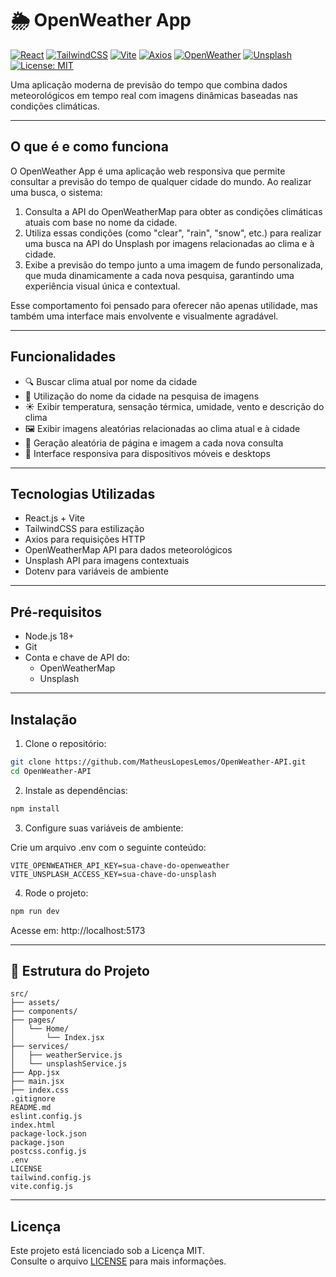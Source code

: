 # 🌦️ OpenWeather App

[![React](https://img.shields.io/badge/React-18.2.0-61DAFB?style=flat&logo=react)](https://reactjs.org/)
[![TailwindCSS](https://img.shields.io/badge/TailwindCSS-3.3.0-06B6D4?style=flat&logo=tailwind-css)](https://tailwindcss.com/)
[![Vite](https://img.shields.io/badge/Vite-4.5.0-646CFF?style=flat&logo=vite)](https://vitejs.dev/)
[![Axios](https://img.shields.io/badge/Axios-1.x-5A29E4?style=flat)](https://axios-http.com/)
[![OpenWeather](https://img.shields.io/badge/API-OpenWeatherMap-orange?style=flat)](https://openweathermap.org/)
[![Unsplash](https://img.shields.io/badge/API-Unsplash-black?style=flat&logo=unsplash)](https://unsplash.com/developers)
[![License: MIT](https://img.shields.io/badge/License-MIT-yellow.svg)](https://github.com/MatheusLopesLemos/OpenWeather-API/blob/main/LICENSE)

Uma aplicação moderna de previsão do tempo que combina dados meteorológicos em tempo real com imagens dinâmicas baseadas nas condições climáticas.

---

##  O que é e como funciona

O OpenWeather App é uma aplicação web responsiva que permite consultar a previsão do tempo de qualquer cidade do mundo. Ao realizar uma busca, o sistema:

1. Consulta a API do OpenWeatherMap para obter as condições climáticas atuais com base no nome da cidade.
2. Utiliza essas condições (como "clear", "rain", "snow", etc.) para realizar uma busca na API do Unsplash por imagens relacionadas ao clima e à cidade.
3. Exibe a previsão do tempo junto a uma imagem de fundo personalizada, que muda dinamicamente a cada nova pesquisa, garantindo uma experiência visual única e contextual.

Esse comportamento foi pensado para oferecer não apenas utilidade, mas também uma interface mais envolvente e visualmente agradável.

---

##  Funcionalidades

- 🔍 Buscar clima atual por nome da cidade
- 📍 Utilização do nome da cidade na pesquisa de imagens
- ☀️ Exibir temperatura, sensação térmica, umidade, vento e descrição do clima
- 🖼️ Exibir imagens aleatórias relacionadas ao clima atual e à cidade
- 🔀 Geração aleatória de página e imagem a cada nova consulta
- 📱 Interface responsiva para dispositivos móveis e desktops

---

##  Tecnologias Utilizadas

- React.js + Vite
- TailwindCSS para estilização
- Axios para requisições HTTP
- OpenWeatherMap API para dados meteorológicos
- Unsplash API para imagens contextuais
- Dotenv para variáveis de ambiente

---

##  Pré-requisitos

- Node.js 18+
- Git
- Conta e chave de API do:
  - OpenWeatherMap
  - Unsplash

---

##  Instalação

1. Clone o repositório:

```bash
git clone https://github.com/MatheusLopesLemos/OpenWeather-API.git
cd OpenWeather-API
```

2. Instale as dependências:

```bash
npm install
```

3. Configure suas variáveis de ambiente:

Crie um arquivo .env com o seguinte conteúdo:

```env
VITE_OPENWEATHER_API_KEY=sua-chave-do-openweather
VITE_UNSPLASH_ACCESS_KEY=sua-chave-do-unsplash
```

4. Rode o projeto:

```bash
npm run dev
```

Acesse em: http://localhost:5173

---

## 📁 Estrutura do Projeto

```
src/
├── assets/
├── components/
├── pages/
│   └── Home/
│       └── Index.jsx
├── services/
│   ├── weatherService.js
│   └── unsplashService.js
├── App.jsx
├── main.jsx
├── index.css
.gitignore
README.md
eslint.config.js
index.html
package-lock.json
package.json
postcss.config.js
.env
LICENSE
tailwind.config.js
vite.config.js
```

---

##  Licença

Este projeto está licenciado sob a Licença MIT.  
Consulte o arquivo [LICENSE](https://github.com/MatheusLopesLemos/OpenWeather-API/blob/main/LICENSE) para mais informações.
